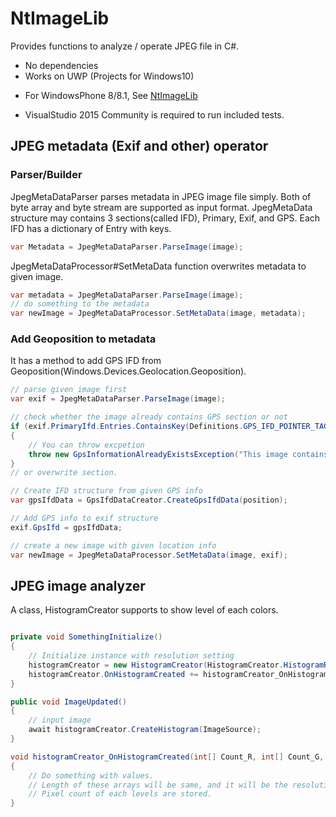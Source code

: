 NtImageLib
==========

Provides functions to analyze / operate JPEG file in C#.

- No dependencies
- Works on UWP (Projects for Windows10)
* For WindowsPhone 8/8.1, See [NtImageLib](https://github.com/naotaco/NtImageLib)
- VisualStudio 2015 Community is required to run included tests.

## JPEG metadata (Exif and other) operator

### Parser/Builder

JpegMetaDataParser parses metadata in JPEG image file simply.
Both of byte array and byte stream are supported as input format.
JpegMetaData structure may contains 3 sections(called IFD), Primary, Exif, and GPS.
Each IFD has a dictionary of Entry with keys.

```cs
var Metadata = JpegMetaDataParser.ParseImage(image);
```

JpegMetaDataProcessor#SetMetaData function overwrites metadata to given image.

```cs
var metadata = JpegMetaDataParser.ParseImage(image);
// do something to the metadata
var newImage = JpegMetaDataProcessor.SetMetaData(image, metadata);
```

### Add Geoposition to metadata

It has a method to add GPS IFD from Geoposition(Windows.Devices.Geolocation.Geoposition).

```cs
// parse given image first
var exif = JpegMetaDataParser.ParseImage(image);

// check whether the image already contains GPS section or not
if (exif.PrimaryIfd.Entries.ContainsKey(Definitions.GPS_IFD_POINTER_TAG))
{
	// You can throw excpetion
	throw new GpsInformationAlreadyExistsException("This image contains GPS information.");
}
// or overwrite section.

// Create IFD structure from given GPS info
var gpsIfdData = GpsIfdDataCreator.CreateGpsIfdData(position);

// Add GPS info to exif structure
exif.GpsIfd = gpsIfdData;

// create a new image with given location info
var newImage = JpegMetaDataProcessor.SetMetaData(image, exif);
```

## JPEG image analyzer

A class, HistogramCreator supports to show level of each colors.

```cs

private void SomethingInitialize()
{
	// Initialize instance with resolution setting
	histogramCreator = new HistogramCreator(HistogramCreator.HistogramResolution.Resolution_128);
	histogramCreator.OnHistogramCreated += histogramCreator_OnHistogramCreated;
}

public void ImageUpdated()
{
	// input image
	await histogramCreator.CreateHistogram(ImageSource);
}

void histogramCreator_OnHistogramCreated(int[] Count_R, int[] Count_G, int[] Count_B)
{
	// Do something with values.
	// Length of these arrays will be same, and it will be the resolution, 64, 128 or 256.
	// Pixel count of each levels are stored.
}

```

